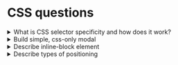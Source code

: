 # CSS questions

<details>
  <summary>What is CSS selector specificity and how does it work?</summary>

  * It is a "rank/score" that determines which style are ultimately applied to an element
  * 1000 - iniline styles
  * 100 - IDs
  * 10 - classes, attributes, pseudo-classes
  * 1 - elements and pseudo-elements
  * `if (equal specifity) the latest rule counts`
</details>

<details>
  <summary>Build simple, css-only modal</summary>

  * [Link to a simple modal I built](https://codepen.io/sitek94/pen/xxEQpVq?editors=1100)
</details>

<details>
  <summary>Describe inline-block element</summary>

  * compared to `inline`: `inline-block` allows us to set width and height
  * with `inline-block` the top and bottom margins/paddings are respected, with `inline`: not
  * compared to `block`: `inline-block` does not add line-break after the element
</details>

<details>
  <summary>Describe types of positioning</summary>

  * `static`
    * default value
    * the element is positioned according to the normal flow of the document
    * `top`, `right`, `bottom`, `left`, and `z-index` properties have no effect
  * `relative`
    * the element is positioned according to the normal flow of the document
    * offset relative to itself based on the values of `top`, `right`, `bottom`, `left`
    * the offset does not affect other elements
  * `absolute`
    * the element is removed from the normal document flow
    * it is positioned relative to its closest positioned ancestor, if any,  otherwise, it is placed relative to the initial containing block
    * its final position is determined by the values of `top`, `right`, `bottom`, and `left`
  * `fixed`
    * the element is removed from the normal document flow, and no space is created for the element in the page layout
    * its final position is determined by the values of `top`, `right`, `bottom`, and `left`
    * it is positioned relative to the initial containing block established by the viewport
  * `sticky`
    * the element is positioned according to the normal flow of the document,
    * offset relative to its nearest scrolling ancestor and containing block based on the values of `top`, `right`, `bottom`, `left`
</details>
